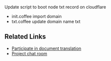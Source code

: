 Update script to boot node txt record on cloudflare

- init.coffee import domain
- txt.coffee update domain name txt

## Related Links

- [Participate in document translation](https://gitlocalize.com/repo/2517)
- [Project chat room](https://gitter.im/u6du/community)
